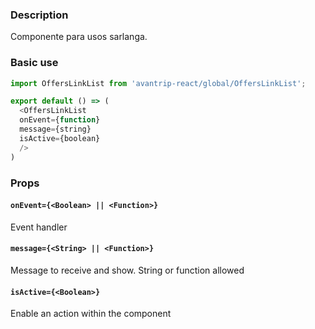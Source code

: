 ### Description
Componente para usos sarlanga.

### Basic use

```javascript
import OffersLinkList from 'avantrip-react/global/OffersLinkList';

export default () => (
  <OffersLinkList
  onEvent={function}
  message={string}
  isActive={boolean}
  />
)
```


### Props

#### `onEvent={<Boolean> || <Function>}`
Event handler

#### `message={<String> || <Function>}`
Message to receive and show. String or function allowed


#### `isActive={<Boolean>}`
Enable an action within the component
